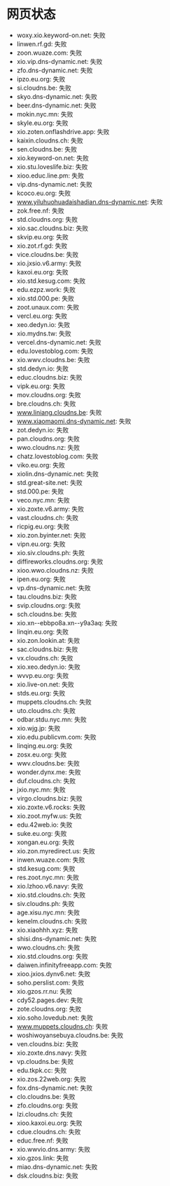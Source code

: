 # 网页状态
- woxy.xio.keyword-on.net: 失败
- linwen.rf.gd: 失败
- zoon.wuaze.com: 失败
- xio.vip.dns-dynamic.net: 失败
- zfo.dns-dynamic.net: 失败
- ipzo.eu.org: 失败
- si.cloudns.be: 失败
- skyo.dns-dynamic.net: 失败
- beer.dns-dynamic.net: 失败
- mokin.nyc.mn: 失败
- skyle.eu.org: 失败
- xio.zoten.onflashdrive.app: 失败
- kaixin.cloudns.ch: 失败
- sen.cloudns.be: 失败
- xio.keyword-on.net: 失败
- xio.stu.loveslife.biz: 失败
- xioo.educ.line.pm: 失败
- vip.dns-dynamic.net: 失败
- kcoco.eu.org: 失败
- www.yiluhuohuadaishadian.dns-dynamic.net: 失败
- zok.free.nf: 失败
- std.cloudns.org: 失败
- xio.sac.cloudns.biz: 失败
- skvip.eu.org: 失败
- xio.zot.rf.gd: 失败
- vice.cloudns.be: 失败
- xio.jxsio.v6.army: 失败
- kaxoi.eu.org: 失败
- xio.std.kesug.com: 失败
- edu.ezpz.work: 失败
- xio.std.000.pe: 失败
- zoot.unaux.com: 失败
- vercl.eu.org: 失败
- xeo.dedyn.io: 失败
- xio.mydns.tw: 失败
- vercel.dns-dynamic.net: 失败
- edu.lovestoblog.com: 失败
- xio.wwv.cloudns.be: 失败
- std.dedyn.io: 失败
- educ.cloudns.biz: 失败
- vipk.eu.org: 失败
- mov.cloudns.org: 失败
- bre.cloudns.ch: 失败
- www.liniang.cloudns.be: 失败
- www.xiaomaomi.dns-dynamic.net: 失败
- zot.dedyn.io: 失败
- pan.cloudns.org: 失败
- wwo.cloudns.nz: 失败
- chatz.lovestoblog.com: 失败
- viko.eu.org: 失败
- xiolin.dns-dynamic.net: 失败
- std.great-site.net: 失败
- std.000.pe: 失败
- veco.nyc.mn: 失败
- xio.zoxte.v6.army: 失败
- vast.cloudns.ch: 失败
- ricpig.eu.org: 失败
- xio.zon.byinter.net: 失败
- vipn.eu.org: 失败
- xio.siv.cloudns.ph: 失败
- diffireworks.cloudns.org: 失败
- xioo.wwo.cloudns.nz: 失败
- ipen.eu.org: 失败
- vp.dns-dynamic.net: 失败
- tau.cloudns.biz: 失败
- svip.cloudns.org: 失败
- sch.cloudns.be: 失败
- xio.xn--ebbpo8a.xn--y9a3aq: 失败
- linqin.eu.org: 失败
- xio.zon.lookin.at: 失败
- sac.cloudns.biz: 失败
- vx.cloudns.ch: 失败
- xio.xeo.dedyn.io: 失败
- wvvp.eu.org: 失败
- xio.live-on.net: 失败
- stds.eu.org: 失败
- muppets.cloudns.ch: 失败
- uto.cloudns.ch: 失败
- odbar.stdu.nyc.mn: 失败
- xio.wjg.jp: 失败
- xio.edu.publicvm.com: 失败
- linqing.eu.org: 失败
- zosx.eu.org: 失败
- wwv.cloudns.be: 失败
- wonder.dynx.me: 失败
- duf.cloudns.ch: 失败
- jxio.nyc.mn: 失败
- virgo.cloudns.biz: 失败
- xio.zoxte.v6.rocks: 失败
- xio.zoot.myfw.us: 失败
- edu.42web.io: 失败
- suke.eu.org: 失败
- xongan.eu.org: 失败
- xio.zon.myredirect.us: 失败
- inwen.wuaze.com: 失败
- std.kesug.com: 失败
- res.zoot.nyc.mn: 失败
- xio.lzhoo.v6.navy: 失败
- xio.std.cloudns.ch: 失败
- siv.cloudns.ph: 失败
- age.xisu.nyc.mn: 失败
- kenelm.cloudns.ch: 失败
- xio.xiaohhh.xyz: 失败
- shisi.dns-dynamic.net: 失败
- wwo.cloudns.ch: 失败
- xio.std.cloudns.org: 失败
- daiwen.infinityfreeapp.com: 失败
- xioo.jxios.dynv6.net: 失败
- soho.perslist.com: 失败
- xio.gzos.rr.nu: 失败
- cdy52.pages.dev: 失败
- zote.cloudns.org: 失败
- xio.soho.lovedub.net: 失败
- www.muppets.cloudns.ch: 失败
- woshiwoyansebuya.cloudns.be: 失败
- ven.cloudns.biz: 失败
- xio.zoxte.dns.navy: 失败
- vp.cloudns.be: 失败
- edu.tkpk.cc: 失败
- xio.zos.22web.org: 失败
- fox.dns-dynamic.net: 失败
- clo.cloudns.be: 失败
- zfo.cloudns.org: 失败
- lzi.cloudns.ch: 失败
- xioo.kaxoi.eu.org: 失败
- cdue.cloudns.ch: 失败
- educ.free.nf: 失败
- xio.wwvio.dns.army: 失败
- xio.gzos.link: 失败
- miao.dns-dynamic.net: 失败
- dsk.cloudns.biz: 失败
